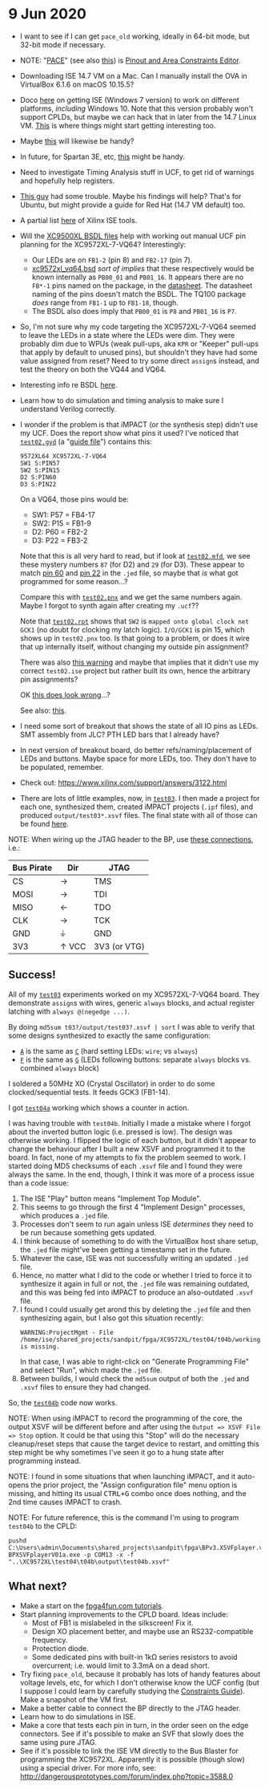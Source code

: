 # 9 Jun 2020

*   I want to see if I can get `pace_old` working, ideally in 64-bit mode, but 32-bit mode if necessary.
*   NOTE: "[PACE](https://www.xilinx.com/support/documentation/sw_manuals/help/iseguide/mergedProjects/destech/html/cd_assigning_pins_in_chipviewer.htm#:~:text=PACE%20is%20a%20graphical%20interface,to%20a%20specific%20Xilinx%20device.&text=PACE%20allows%20you%20to%20make,you%20can%20automatically%20create%20a%20.)" (see also [this](https://www.xilinx.com/support/documentation/sw_manuals/xilinx11/ise_c_pin_assignment_pace.htm)) is [Pinout and Area Constraints Editor](https://www.xilinx.com/support/documentation/sw_manuals/help/iseguide/mergedProjects/pace/html/pace_b_overview.htm).
*   Downloading ISE 14.7 VM on a Mac. Can I manually install the OVA in VirtualBox 6.1.6 on macOS 10.15.5?
*   Doco [here](https://alchitry.com/pages/installing-ise) on getting ISE (Windows 7 version) to work on different platforms, *including* Windows 10. Note that this version probably won't support CPLDs, but maybe we can hack that in later from the 14.7 Linux VM. [This](https://alchitry.com/pages/installing-ise#:~:text=Creating%20a%20launcher%20in%20Linux) is where things might start getting interesting too.
*   Maybe [this](http://www.sethdepot.org/site/HdlLsiHardwareVendorsXilinxIseSW.html) will likewise be handy?
*   In future, for Spartan 3E, etc, [this](https://www.eevblog.com/forum/fpga/guide-getting-xilinx-ise-to-work-with-windows-8-64-bit/) might be handy.
*   Need to investigate Timing Analysis stuff in UCF, to get rid of warnings and hopefully help registers.
*   [This guy](https://www.philipzucker.com/install-webpack-ise-14-7-ubuntu-spartan-ax309-fpga-board/) had some trouble. Maybe his findings will help? That's for Ubuntu, but might provide a guide for Red Hat (14.7 VM default) too.
*   A partial list [here](http://www.siliconpr0n.com/eda/doku.php/xilinx:cli) of Xilinx ISE tools.
*   Will the [XC9500XL BSDL files](files/0021/xc9500xl.zip) help with working out manual UCF pin planning for the XC9572XL-7-VQ64? Interestingly:
    *   Our LEDs are on `FB1-2` (pin 8) and `FB2-17` (pin 7).
    *   [xc9572xl_vq64.bsd](files/0021/xc9572xl_vq64.bsd) *sort of implies* that these respectively would be known internally as `PB00_01` and `PB01_16`. It appears there are no `FB*-1` pins named on the package, in the [datasheet](https://www.xilinx.com/support/documentation/data_sheets/ds057.pdf#page=6). The datasheet naming of the pins doesn't match the BSDL. The TQ100 package *does* range from `FB1-1` up to `FB1-18`, though.
    *   The BSDL also does imply that `PB00_01` is `P8` and `PB01_16` is `P7`.
*   So, I'm not sure why my code targeting the XC9572XL-7-VQ64 seemed to leave the LEDs in a state where the LEDs were dim. They were probably dim due to WPUs (weak pull-ups, aka `KPR` or "Keeper" pull-ups that apply by default to unused pins), but shouldn't they have had some value assigned from reset? Need to try some direct `assign`s instead, and test the theory on both the VQ44 and VQ64.
*   Interesting info re BSDL [here](https://bsdl.info/details.htm?sid=e596df5721e3e10b88ca59b002289d77).
*   Learn how to do simulation and timing analysis to make sure I understand Verilog correctly.
*   I wonder if the problem is that iMPACT (or the synthesis step) didn't use my UCF. Does the report show what pins it used? I've noticed that [`test02.gyd`](https://github.com/algofoogle/sandpit/blob/4f4f00a3cd828e72d31a7270c61331c71f32281d/fpga/XC9572XL/test02/test02.gyd#L3) (a "[guide file](https://www.xilinx.com/support/answers/1270.html)") contains this:
    ```
    9572XL64 XC9572XL-7-VQ64
    SW1 S:PIN57
    SW2 S:PIN15
    D2 S:PIN60
    D3 S:PIN22
    ```
    On a VQ64, those pins would be:
    *   SW1: P57 = FB4-17
    *   SW2: P15 = FB1-9
    *   D2: P60 = FB2-2
    *   D3: P22 = FB3-2

    Note that this is all very hard to read, but if look at [`test02.mfd`](https://github.com/algofoogle/sandpit/blob/4f4f00a3cd828e72d31a7270c61331c71f32281d/fpga/XC9572XL/test02/test02.mfd#L21-L22), we see these mystery numbers `87` (for D2) and `29` (for D3). These appear to match [pin 60](https://github.com/algofoogle/sandpit/blob/master/fpga/XC9572XL/test02/test02.jed#L56) and [pin 22](https://github.com/algofoogle/sandpit/blob/master/fpga/XC9572XL/test02/test02.jed#L24) in the `.jed` file, so maybe that *is* what got programmed for some reason...?

    Compare this with [`test02.pnx`](https://github.com/algofoogle/sandpit/blob/master/fpga/XC9572XL/test02/test02.pnx) and we get the same numbers again. Maybe I forgot to synth again after creating my `.ucf`??

    Note that [`test02.rpt`](https://github.com/algofoogle/sandpit/blob/master/fpga/XC9572XL/test02/test02.rpt#L29) shows that `SW2` is `mapped onto global clock net GCK1` (no doubt for clocking my latch logic). `I/O/GCK1` is pin 15, which shows up in `test02.pnx` too. Is that going to a problem, or does it wire that up internally itself, without changing my outside pin assignment?

    There was also [this warning](https://github.com/algofoogle/sandpit/blob/4f4f00a3cd828e72d31a7270c61331c71f32281d/fpga/XC9572XL/test02/test02.rpt#L53-L54) and maybe that implies that it didn't use my correct `test02.ise` project but rather built its own, hence the arbitrary pin assignments?

    OK [this does look wrong](https://github.com/algofoogle/sandpit/blob/master/fpga/XC9572XL/test02/test02.rpt#L55-L85)...?

    See also: [this](https://www.xilinx.com/support/documentation/sw_manuals/xilinx11/pp_p_process_lock_pins.htm).
*   I need some sort of breakout that shows the state of all IO pins as LEDs. SMT assembly from JLC? PTH LED bars that I already have?
*   In next version of breakout board, do better refs/naming/placement of LEDs and buttons. Maybe space for more LEDs, too. They don't have to be populated, remember.
*   Check out: https://www.xilinx.com/support/answers/3122.html
*   There are lots of little examples, now, in [`test03`](https://github.com/algofoogle/sandpit/tree/fb17e4ad5422ae0667a7510ba713cb39aff6a90a/fpga/XC9572XL/test03). I then made a project for each one, synthesized them, created iMPACT projects (`.ipf` files), and produced `output/test03*.xsvf` files. The final state with all of those can be found [here](https://github.com/algofoogle/sandpit/tree/f33d0358548745e668be210acbe1dd5a4e81502c/fpga/XC9572XL/test03).

NOTE: When wiring up the JTAG header to the BP, use [these connections](http://dangerousprototypes.com/docs/Bus_Pirate_JTAG_XSVF_player#Connections), i.e.:

| Bus Pirate | Dir | JTAG |
|-|-|-|
| CS   | &rarr;   | TMS |
| MOSI | &rarr;   | TDI |
| MISO | &larr;   | TDO |
| CLK  | &rarr;   | TCK |
| GND  | &#x23da; | GND |
| 3V3  | &#x2191; VCC | 3V3 (or VTG) |

## Success!

All of my [`test03`](https://github.com/algofoogle/sandpit/tree/master/fpga/XC9572XL/test03) experiments worked on my XC9572XL-7-VQ64 board. They demonstrate `assign`s with wires, generic `always` blocks, and actual register latching with `always @(negedge ...)`.

By doing `md5sum t03?/output/test03?.xsvf | sort` I was able to verify that some designs synthesized to exactly the same configuration:

*   [`A`](https://github.com/algofoogle/sandpit/blob/master/fpga/XC9572XL/test03/t03a/test03a.v) is the same as [`C`](https://github.com/algofoogle/sandpit/blob/master/fpga/XC9572XL/test03/t03c/test03c.v) (hard setting LEDs: `wire`; vs `always`)
*   [`F`](https://github.com/algofoogle/sandpit/blob/master/fpga/XC9572XL/test03/t03f/test03f.v) is the same as [`G`](https://github.com/algofoogle/sandpit/blob/master/fpga/XC9572XL/test03/t03g/test03g.v) (LEDs following buttons: separate `always` blocks vs. combined `always` block)

I soldered a 50MHz XO (Crystal Oscillator) in order to do some clocked/sequential tests. It feeds GCK3 (FB1-14).

I got [`test04a`](https://github.com/algofoogle/sandpit/blob/master/fpga/XC9572XL/test04/t04a/test04a.v) working which shows a counter in action.

I was having trouble with `test04b`. Initially I made a mistake where I forgot about the inverted button logic (i.e. pressed is low). The design was otherwise working. I flipped the logic of each button, but it didn't appear to change the behaviour after I built a new XSVF and programmed it to the board. In fact, none of my attempts to fix the problem seemed to work. I started doing MD5 checksums of each `.xsvf` file and I found they were always the same. In the end, though, I think it was more of a process issue than a code issue:

1.  The ISE "Play" button means "Implement Top Module".
2.  This seems to go through the first 4 "Implement Design" processes, which produces a `.jed` file.
3.  Processes don't seem to run again unless ISE *determines* they need to be run because something gets updated.
4.  I think because of something to do with the VirtualBox host share setup, the `.jed` file might've been getting a timestamp set in the future.
5.  Whatever the case, ISE was not successfully writing an updated `.jed` file.
6.  Hence, no matter what I did to the code or whether I tried to force it to synthesize it again in full or not, the `.jed` file was remaining outdated, and this was being fed into iMPACT to produce an also-outdated `.xsvf` file.
7.  I found I could usually get arond this by deleting the `.jed` file and then synthesizing again, but I also got this situation recently:
    ```
    WARNING:ProjectMgmt - File /home/ise/shared_projects/sandpit/fpga/XC9572XL/test04/t04b/working/test04b.jed is missing.
    ```
    In that case, I was able to right-click on "Generate Programming File" and select "Run", which made the `.jed` file.
8.  Between builds, I would check the `md5sum` output of both the `.jed` and `.xsvf` files to ensure they had changed.

So, the [`test04b`](https://github.com/algofoogle/sandpit/blob/master/fpga/XC9572XL/test04/t04b/test04b.v) code now works.

NOTE: When using iMPACT to record the programming of the core, the output XSVF will be different before and after using the `Output => XSVF File => Stop` option. It could be that using this "Stop" will do the necessary cleanup/reset steps that cause the target device to restart, and omitting this step might be why sometimes I've seen it go to a hung state after programming instead.

NOTE: I found in some situations that when launching iMPACT, and it auto-opens the prior project, the "Assign configuration file" menu option is missing, and hitting its usual <kbd>CTRL+G</kbd> combo once does nothing, and the 2nd time causes iMPACT to crash.

NOTE: For future reference, this is the command I'm using to program `test04b` to the CPLD:

```batch
pushd C:\Users\admin\Documents\shared_projects\sandpit\fpga\BPv3.XSVFplayer.v1.1
BPXSVFplayerV01a.exe -p COM13 -x -f "..\XC9572XL\test04\t04b\output\test04b.xsvf"
```

## What next?

*   Make a start on the [fpga4fun.com tutorials](https://www.fpga4fun.com/MusicBox.html).
*   Start planning improvements to the CPLD board. Ideas include:
    *   Most of FB1 is mislabeled in the silkscreen! Fix it.
    *   Design XO placement better, and maybe use an RS232-compatible frequency.
    *   Protection diode.
    *   Some dedicated pins with built-in 1k&ohm; series resistors to avoid overcurrent; i.e. would limit to 3.3mA on a dead short.
*   Try fixing `pace_old`, because it probably has lots of handy features about voltage levels, etc, for which I don't otherwise know the UCF config (but I suppose I could learn by carefully studying the [Constraints Guide](https://china.xilinx.com/support/documentation/sw_manuals/xilinx14_7/cgd.pdf)). Make a snapshot of the VM first.
*   Make a better cable to connect the BP directly to the JTAG header.
*   Learn how to do simulations in ISE.
*   Make a core that tests each pin in turn, in the order seen on the edge connectors. See if it's possible to make an SVF that slowly does the same using pure JTAG.
*   See if it's possible to link the ISE VM directly to the Bus Blaster for programming the XC9572XL. Apparently it is possible (though slow) using a special driver. For more info, see: http://dangerousprototypes.com/forum/index.php?topic=3588.0
